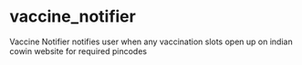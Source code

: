 # vaccine_notifier
Vaccine Notifier notifies user when any vaccination slots open up on indian cowin website for required pincodes
